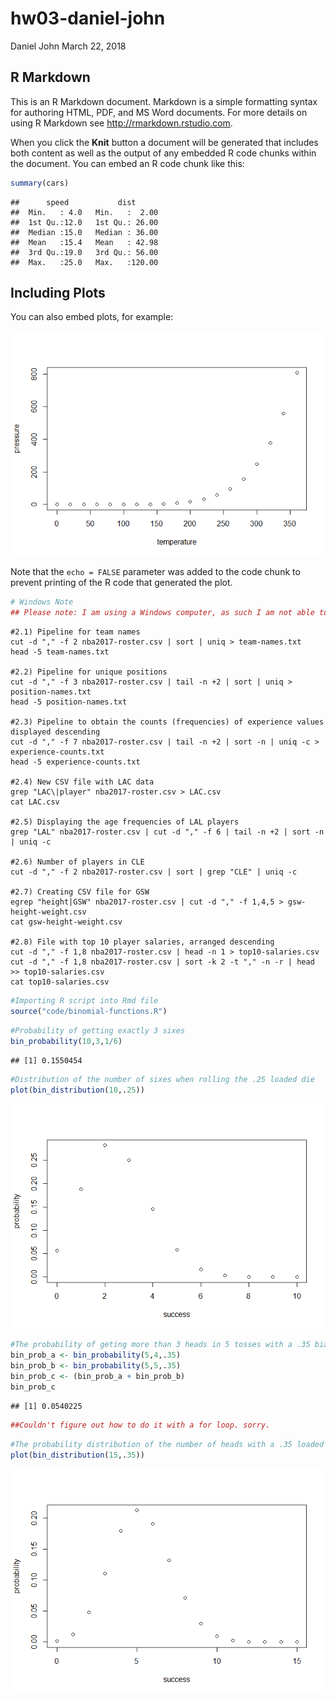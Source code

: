 hw03-daniel-john
================
Daniel John
March 22, 2018

R Markdown
----------

This is an R Markdown document. Markdown is a simple formatting syntax for authoring HTML, PDF, and MS Word documents. For more details on using R Markdown see <http://rmarkdown.rstudio.com>.

When you click the **Knit** button a document will be generated that includes both content as well as the output of any embedded R code chunks within the document. You can embed an R code chunk like this:

``` r
summary(cars)
```

    ##      speed           dist       
    ##  Min.   : 4.0   Min.   :  2.00  
    ##  1st Qu.:12.0   1st Qu.: 26.00  
    ##  Median :15.0   Median : 36.00  
    ##  Mean   :15.4   Mean   : 42.98  
    ##  3rd Qu.:19.0   3rd Qu.: 56.00  
    ##  Max.   :25.0   Max.   :120.00

Including Plots
---------------

You can also embed plots, for example:

![](images/pressure-1.png)

Note that the `echo = FALSE` parameter was added to the code chunk to prevent printing of the R code that generated the plot.

``` r
# Windows Note
## Please note: I am using a Windows computer, as such I am not able to insert the Bash code chunk as described in the requirements for this Homework. Professor Sanchez posted a workaround solution for Windows users where we write code but it will not be evaluated. Please refer to the announcement made by him on March 12. Thank you.
```

    #2.1) Pipeline for team names
    cut -d "," -f 2 nba2017-roster.csv | sort | uniq > team-names.txt
    head -5 team-names.txt

    #2.2) Pipeline for unique positions
    cut -d "," -f 3 nba2017-roster.csv | tail -n +2 | sort | uniq > position-names.txt
    head -5 position-names.txt

    #2.3) Pipeline to obtain the counts (frequencies) of experience values displayed descending
    cut -d "," -f 7 nba2017-roster.csv | tail -n +2 | sort -n | uniq -c > experience-counts.txt
    head -5 experience-counts.txt

    #2.4) New CSV file with LAC data
    grep "LAC\|player" nba2017-roster.csv > LAC.csv
    cat LAC.csv

    #2.5) Displaying the age frequencies of LAL players
    grep "LAL" nba2017-roster.csv | cut -d "," -f 6 | tail -n +2 | sort -n | uniq -c

    #2.6) Number of players in CLE
    cut -d "," -f 2 nba2017-roster.csv | sort | grep "CLE" | uniq -c

    #2.7) Creating CSV file for GSW
    egrep "height|GSW" nba2017-roster.csv | cut -d "," -f 1,4,5 > gsw-height-weight.csv
    cat gsw-height-weight.csv

    #2.8) File with top 10 player salaries, arranged descending
    cut -d "," -f 1,8 nba2017-roster.csv | head -n 1 > top10-salaries.csv
    cut -d "," -f 1,8 nba2017-roster.csv | sort -k 2 -t "," -n -r | head >> top10-salaries.csv
    cat top10-salaries.csv

``` r
#Importing R script into Rmd file
source("code/binomial-functions.R")
```

``` r
#Probability of getting exactly 3 sixes
bin_probability(10,3,1/6)
```

    ## [1] 0.1550454

``` r
#Distribution of the number of sixes when rolling the .25 loaded die 
plot(bin_distribution(10,.25))
```

![](images/unnamed-chunk-4-1.png)

``` r
#The probability of geting more than 3 heads in 5 tosses with a .35 biased coin
bin_prob_a <- bin_probability(5,4,.35)
bin_prob_b <- bin_probability(5,5,.35)
bin_prob_c <- (bin_prob_a + bin_prob_b)
bin_prob_c
```

    ## [1] 0.0540225

``` r
##Couldn't figure out how to do it with a for loop. sorry. 
```

``` r
#The probability distribution of the number of heads with a .35 loaded coin
plot(bin_distribution(15,.35))
```

![](images/unnamed-chunk-6-1.png)
